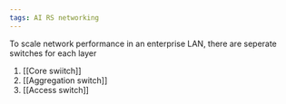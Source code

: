 ```yaml
---
tags: AI RS networking 
---
```

To scale network performance in an enterprise LAN, there are seperate switches for each layer

1. [[Core swiitch]]
2. [[Aggregation switch]]
3. [[Access switch]]
